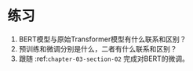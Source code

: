 # 练习

1. BERT模型与原始Transformer模型有什么联系和区别？
2. 预训练和微调分别是什么，二者有什么联系和区别？
3. 跟随 :ref:`chapter-03-section-02` 完成对BERT的微调。
